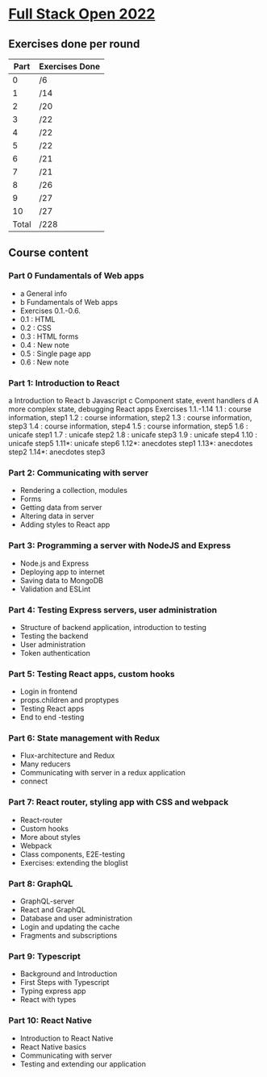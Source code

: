 # [Full Stack Open 2022](https://fullstackopen.com/en/ 'Full Stack Open 2022 Homepage')

## Exercises done per round

| Part      | Exercises Done |
| --------- | -------------- |
| 0         |      /6        |
| 1         |      /14       |
| 2         |      /20       |
| 3         |      /22       |
| 4         |      /22       |
| 5         |      /22       |
| 6         |      /21       |
| 7         |      /21       |
| 8         |      /26       |
| 9         |      /27       |
| 10        |      /27       |
| Total     |      /228      |

## Course content

### Part 0 Fundamentals of Web apps

- a General info
- b Fundamentals of Web apps
- Exercises 0.1.-0.6.
- 0.1  : HTML
- 0.2  : CSS
- 0.3  : HTML forms
- 0.4  : New note
- 0.5  : Single page app
- 0.6  : New note

### Part 1: Introduction to React

a Introduction to React
b Javascript
c Component state, event handlers
d A more complex state, debugging React apps
Exercises 1.1.-1.14
1.1  : course information, step1
1.2  : course information, step2
1.3  : course information, step3
1.4  : course information, step4
1.5  : course information, step5
1.6  : unicafe step1
1.7  : unicafe step2
1.8  : unicafe step3
1.9  : unicafe step4
1.10 : unicafe step5
1.11*: unicafe step6
1.12*: anecdotes step1
1.13*: anecdotes step2
1.14*: anecdotes step3


### Part 2: Communicating with server

- Rendering a collection, modules
- Forms
- Getting data from server
- Altering data in server
- Adding styles to React app

### Part 3: Programming a server with NodeJS and Express

- Node.js and Express
- Deploying app to internet
- Saving data to MongoDB
- Validation and ESLint

### Part 4: Testing Express servers, user administration

- Structure of backend application, introduction to testing
- Testing the backend
- User administration
- Token authentication

### Part 5: Testing React apps, custom hooks

- Login in frontend
- props.children and proptypes
- Testing React apps
- End to end -testing

### Part 6: State management with Redux

- Flux-architecture and Redux
- Many reducers
- Communicating with server in a redux application
- connect

### Part 7: React router, styling app with CSS and webpack

- React-router
- Custom hooks
- More about styles
- Webpack
- Class components, E2E-testing
- Exercises: extending the bloglist

### Part 8: GraphQL

- GraphQL-server
- React and GraphQL
- Database and user administration
- Login and updating the cache
- Fragments and subscriptions

### Part 9: Typescript

- Background and Introduction
- First Steps with Typescript
- Typing express app
- React with types

### Part 10: React Native

- Introduction to React Native
- React Native basics
- Communicating with server
- Testing and extending our application
